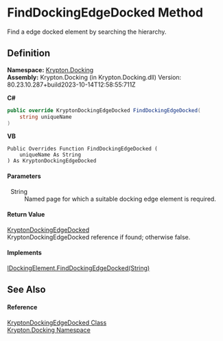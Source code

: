 # FindDockingEdgeDocked Method


Find a edge docked element by searching the hierarchy.



## Definition
**Namespace:** <a href="98399376-cf41-9454-4b4d-4fab2ca20bc7.md">Krypton.Docking</a>  
**Assembly:** Krypton.Docking (in Krypton.Docking.dll) Version: 80.23.10.287+build2023-10-14T12:58:55:711Z

**C#**
``` C#
public override KryptonDockingEdgeDocked FindDockingEdgeDocked(
	string uniqueName
)
```
**VB**
``` VB
Public Overrides Function FindDockingEdgeDocked ( 
	uniqueName As String
) As KryptonDockingEdgeDocked
```



#### Parameters
<dl><dt>  String</dt><dd>Named page for which a suitable docking edge element is required.</dd></dl>

#### Return Value
<a href="7f00d40d-ad41-3af0-a4c1-1ec3db7a7821.md">KryptonDockingEdgeDocked</a>  
KryptonDockingEdgeDocked reference if found; otherwise false.

#### Implements
<a href="cd757728-d015-644e-1f23-e5925e75511e.md">IDockingElement.FindDockingEdgeDocked(String)</a>  


## See Also


#### Reference
<a href="7f00d40d-ad41-3af0-a4c1-1ec3db7a7821.md">KryptonDockingEdgeDocked Class</a>  
<a href="98399376-cf41-9454-4b4d-4fab2ca20bc7.md">Krypton.Docking Namespace</a>  
